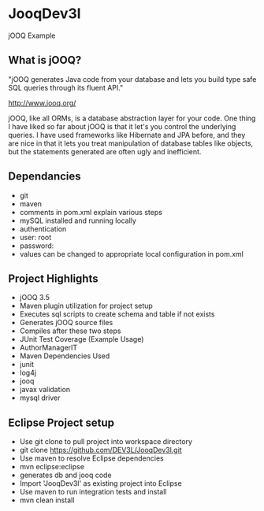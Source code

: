 # JooqDev3l
jOOQ Example

##  What is jOOQ?
"jOOQ generates Java code from your database and lets you build type safe SQL queries through its fluent API."

http://www.jooq.org/

jOOQ, like all ORMs, is a database abstraction layer for your code. One thing I have liked so far about jOOQ is that it let's you control the underlying queries. I have used frameworks like Hibernate and JPA before, and they are nice in that it lets you treat manipulation of database tables like objects, but the statements generated are often ugly and inefficient.

## Dependancies
* git
* maven
 * comments in pom.xml explain various steps
* mySQL installed and running locally
 * authentication
  * user: root
  * password:
  * values can be changed to appropriate local configuration in pom.xml

## Project Highlights
* jOOQ 3.5
* Maven plugin utilization for project setup
 * Executes sql scripts to create schema and table if not exists
 * Generates jOOQ source files
 * Compiles after these two steps
* JUnit Test Coverage (Example Usage)
 * AuthorManagerIT
* Maven Dependencies Used
 * junit
 * log4j
 * jooq
 * javax validation
 * mysql driver

## Eclipse Project setup
* Use git clone to pull project into workspace directory
 * git clone https://github.com/DEV3L/JooqDev3l.git
* Use maven to resolve Eclipse dependencies
 * mvn eclipse:eclipse
  * generates db and jooq code
* Import 'JooqDev3l' as existing project into Eclipse 
* Use maven to run integration tests and install
 * mvn clean install
